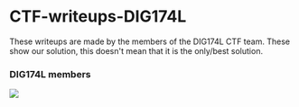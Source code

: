 # CTF-writeups-DIG174L
These writeups are made by the members of the DIG174L CTF team. These show our solution, this doesn't mean that it is the only/best solution.

### DIG174L members

<a href="https://github.com/Phil-ip-M/CTF-writeups-DIG174L/contributors">
  <img src="https://contributors-img.web.app/image?repo=Phil-ip-M/CTF-writeups-DIG174L" />
</a>
